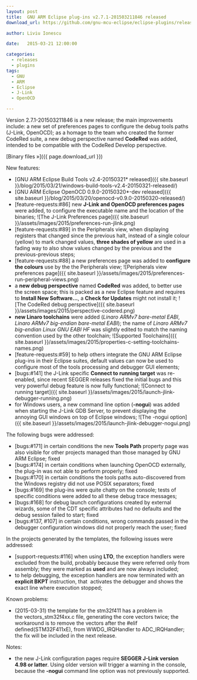 ```yaml
---
layout: post
title:  GNU ARM Eclipse plug-ins v2.7.1-201503211846 released
download_url: https://github.com/gnu-mcu-eclipse/eclipse-plugins/releases/tag/v2.7.1-201503211846

author: Liviu Ionescu

date:   2015-03-21 12:00:00

categories:
  - releases
  - plugins
tags:
  - GNU
  - ARM
  - Eclipse
  - J-Link
  - OpenOCD

---
```


Version 2.7.1-201503211846 is a new release; the main improvements include: a new set of preferences pages to configure the debug tools paths (J-Link, OpenOCD); as a homage to the team who created the former CodeRed suite, a new debug perspective named **CodeRed** was added, intended to be compatible with the CodeRed Develop perspective.

[Binary files »]({{ page.download_url }})

New features:

* [GNU ARM Eclipse Build Tools v2.4-20150321* released]({{ site.baseurl }}/blog/2015/03/21/windows-build-tools-v2.4-20150321-released/)
* [GNU ARM Eclipse OpenOCD 0.9.0-20150320*-dev released]({{ site.baseurl }}/blog/2015/03/20/openocd-v0.9.0-20150320-released/)
* [feature-requests:#86] new **J-Link and OpenOCD preferences pages** were added, to configure the executable name and the location of the binaries;
  ![The J-Link Preferences page]({{ site.baseurl }}/assets/images/2015/preferences-run-jlink.png)
* [feature-requests:#89] in the Peripherals view, when displaying registers that changed since the previous halt, instead of a single colour (yellow) to mark changed values, **three shades of yellow** are used in a fading way to also show values changed by the previous and the previous-previous steps;
* [feature-requests:#88] a new preferences page was added to **configure the colours** use by the the Peripherals view;
  ![Peripherals view preferences page]({{ site.baseurl }}/assets/images/2015/preferences-run-peripheral-views.png)
* a **new debug perspective** named **CodeRed** was added, to better use the screen space; this is packed as a new Eclipse feature and requires to **Install New Software...**, a **Check for Updates** might not install it;
  ![The CodeRed debug perspective]({{ site.baseurl }}/assets/images/2015/perspective-codered.png)
* **new Linaro toolchains** were added (*Linaro ARMv7 bare-metal EABI*, *Linaro ARMv7 big-endian bare-metal EABI*); the name of *Linaro ARMv7 big-endian Linux GNU EABI HF* was slightly edited to match the naming convention used by the other toolchain;
  ![Supported Toolchains]({{ site.baseurl }}/assets/images/2015/properties-c-setting-toolchains-names.png)
* [feature-requests:#59] to help others integrate the GNU ARM Eclipse plug-ins in their Eclipse suites, default values can now be used to configure most of the tools processing and debugger GUI elements;
* [bugs:#141] the J-Link specific **Connect to running target** was re-enabled, since recent SEGGER releases fixed the initial bugs and this very powerful debug feature is now fully functional;
  ![Connect to running target]({{ site.baseurl }}/assets/images/2015/launch-jlink-debugger-running.png)
* for Windows users, a new command line option (**-nogui**) was added when starting the J-Link GDB Server, to prevent displaying the annoying GUI windows on top of Eclipse windows;
  ![The -nogui option]({{ site.baseurl }}/assets/images/2015/launch-jlink-debugger-nogui.png)

The following bugs were addressed:

* [bugs:#171] in certain conditions the new **Tools Path** property page was also visible for other projects managed than those managed by GNU ARM Eclipse; fixed
* [bugs:#174] in certain conditions when launching OpenOCD externally, the plug-in was not able to perform properly; fixed
* [bugs:#170] in certain conditions the tools paths auto-discovered from the Windows registry did not use POSIX separators; fixed
* [bugs:#169] the plug-ins were quite chatty on the console; tests of specific conditions were added to all these debug trace messages;
* [bugs:#168] for debug launch configurations created by external wizards, some of the CDT specific attributes had no defaults and the debug session failed to start; fixed
* [bugs:#137, #107] in certain conditions, wrong commands passed in the debugger configuration windows did not properly reach the user; fixed

In the projects generated by the templates, the following issues were addressed:

* [support-requests:#116] when using **LTO**, the exception handlers were excluded from the build, probably because they were referred only from assembly; they were marked as **used** and are now always included;
* to help debugging, the exception handlers are now terminated with an **explicit BKPT** instruction, that  activates the debugger and shows the exact line where execution stopped;

Known problems:

* (2015-03-31) the template for the stm32f411 has a problem in the vectors\_stm32f4xx.c file, generating the core vectors twice; the workaround is to remove the vectors after the #elif defined(STM32F411xE), from WWDG\_IRQHandler to ADC_IRQHandler; the fix will be included in the next release.

Notes:

* the new J-Link configuration pages require **SEGGER J-Link version 4.98 or latter**. Using older version will trigger a warning in the console, because the **-nogui** command line option was not previously supported.
